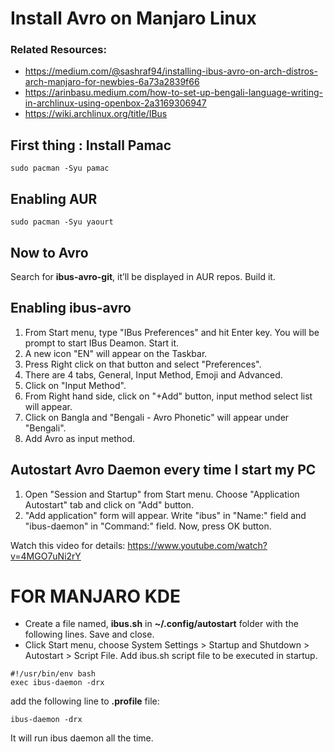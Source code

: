 # Install Avro on Manjaro Linux

### Related Resources:
- https://medium.com/@sashraf94/installing-ibus-avro-on-arch-distros-arch-manjaro-for-newbies-6a73a2839f66
- https://arinbasu.medium.com/how-to-set-up-bengali-language-writing-in-archlinux-using-openbox-2a3169306947
- https://wiki.archlinux.org/title/IBus


## First thing : Install Pamac
```
sudo pacman -Syu pamac
```

## Enabling AUR

```
sudo pacman -Syu yaourt
```

## Now to Avro

Search for **ibus-avro-git**, it’ll be displayed in AUR repos. Build it.

## Enabling ibus-avro

1. From Start menu, type "IBus Preferences" and hit Enter key. You will be prompt to start IBus Deamon. Start it.
2. A new icon "EN" will appear on the Taskbar.
3. Press Right click on that button and select "Preferences".
4. There are 4 tabs, General, Input Method, Emoji and Advanced.
5. Click on "Input Method".
6. From Right hand side, click on "+Add" button, input method select list will appear.
7. Click on Bangla and "Bengali - Avro Phonetic" will appear under "Bengali".
8. Add Avro as input method.

## Autostart Avro Daemon every time I start my PC

1. Open "Session and Startup" from Start menu. Choose "Application Autostart" tab and click on "Add" button.
2. "Add application" form will appear. Write "ibus" in "Name:" field and "ibus-daemon" in "Command:" field. Now, press OK button.

Watch this video for details: https://www.youtube.com/watch?v=4MGO7uNi2rY

# FOR MANJARO KDE


- Create a file named, **ibus.sh** in **~/.config/autostart** folder with the following lines. Save and close.
- Click Start menu, choose System Settings > Startup and Shutdown > Autostart > Script File. Add ibus.sh script file to be executed in startup.

```
#!/usr/bin/env bash
exec ibus-daemon -drx
```

add the following line to **.profile** file:
```
ibus-daemon -drx
```

It will run ibus daemon all the time.
